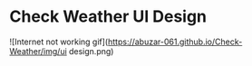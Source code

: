 # Check Weather UI Design


![Internet not working gif](https://abuzar-061.github.io/Check-Weather/img/ui design.png)
